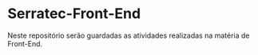 # Serratec-Front-End
Neste repositório serão guardadas as atividades realizadas na matéria de Front-End.
